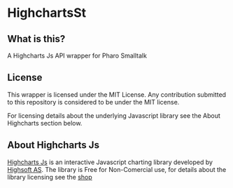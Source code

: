 HighchartsSt
============

What is this?
-------------
A Highcharts Js API wrapper for Pharo Smalltalk

License
-------
This wrapper is licensed under the MIT License. Any contribution submitted to this repository is considered to be under the MIT license.

For licensing details about the underlying Javascript library see the About Highcharts section below. 

About Highcharts Js
-------------------
[Highcharts Js](http://www.highcharts.com/) is an interactive Javascript charting library developed by [Highsoft AS](http://highsoft.com/). The library is Free for Non-Comercial use, for details about the library licensing see the [shop](http://shop.highsoft.com/highcharts.html)
